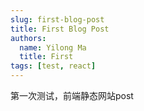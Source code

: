 ```yaml
---
slug: first-blog-post
title: First Blog Post
authors:
  name: Yilong Ma
  title: First
tags: [test, react]
---
```


第一次测试，前端静态网站post
